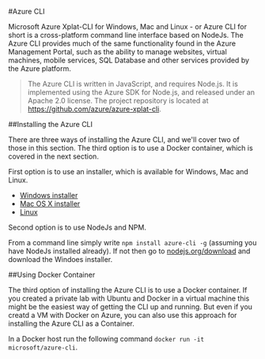 #Azure CLI

Microsoft Azure Xplat-CLI for Windows, Mac and Linux - or Azure CLI for short is a cross-platform command line interface
based on NodeJs. The Azure CLI provides much of the same functionality found in the Azure Management Portal, such as the 
ability to manage websites, virtual machines, mobile services, SQL Database and other services provided by the Azure platform.

>The Azure CLI is written in JavaScript, and requires Node.js. It is implemented using the Azure SDK for Node.js, and released 
under an Apache 2.0 license. The project repository is located at https://github.com/azure/azure-xplat-cli.

##Installing the Azure CLI

There are three ways of installing the Azure CLI, and we'll cover two of those in this section. 
The third option is to use a Docker container, which is covered in the next section.

First option is to use an installer, which is available for Windows, Mac and Linux.

* [Windows installer](http://go.microsoft.com/?linkid=9828653&clcid=0x406)
* [Mac OS X installer](http://go.microsoft.com/fwlink/?linkid=252249&clcid=0x406)
* [Linux](http://go.microsoft.com/fwlink/?linkid=253472&clcid=0x406)

Second option is to use NodeJs and NPM.

From a command line simply write `npm install azure-cli -g` (assuming you have NodeJs installed already).
If not then go to [nodejs.org/download](https://nodejs.org/download/) and download the Windoes installer.

##Using Docker Container

The third option of installing the Azure CLI is to use a Docker container. If you created a private lab with Ubuntu and Docker 
in a virtual machine this might be the easiest way of getting the CLI up and running. 
But even if you creatd a VM with Docker on Azure, you can also use this approach for installing the Azure CLI as a Container.

In a Docker host run the following command `docker run -it microsoft/azure-cli`. 
